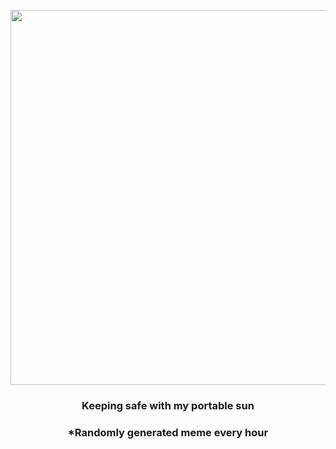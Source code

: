 <p align="center">
        <img src="https://i.redd.it/77p8u13k4j791.jpg" width="600" height="600">
        </p>
        <h3 align="center">Keeping safe with my portable sun</h3>
        <h3 align="center">*Randomly generated meme every hour</h3>
    